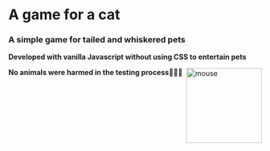 # A game for a cat

### A simple game for tailed and whiskered pets

**Developed with vanilla Javascript without using CSS to entertain pets**

<img src="https://user-images.githubusercontent.com/112722061/231592042-bf60395c-c330-40c0-a8d3-036e8179c006.png" alt="mouse" align="right" width="150"/>

**No animals were harmed in the testing process**🐶🐱🐭
